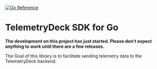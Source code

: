 [![Go Reference](https://pkg.go.dev/badge/github.com/giantswarm/telemetrydeck-go.svg)](https://pkg.go.dev/github.com/giantswarm/telemetrydeck-go)

# TelemetryDeck SDK for Go

**The development on this project has just started. Please don't expect anything to work until there are a few releases.**

The Goal of this library is to facilitate sending telemetry data to the TelemetryDeck backend.
